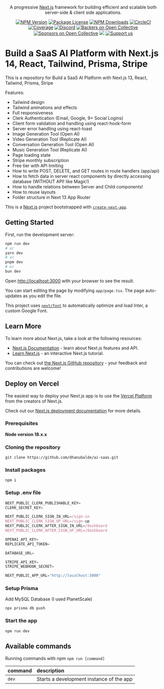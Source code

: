   <p align="center">A progressive <a href="http://nextjs.org" target="_blank">Next.js</a> framework for building efficient and scalable both server-side & client side applications.</p>
    <p align="center">
<a href="" target="_blank"><img src="https://img.shields.io/npm/v/@nestjs/core.svg" alt="NPM Version" /></a>
<a href="" target="_blank"><img src="https://img.shields.io/npm/l/@nestjs/core.svg" alt="Package License" /></a>
<a href="" target="_blank"><img src="https://img.shields.io/npm/dm/@nestjs/common.svg" alt="NPM Downloads" /></a>
<a href="" target="_blank"><img src="https://img.shields.io/circleci/build/github/nestjs/nest/master" alt="CircleCI" /></a>
<a href="" target="_blank"><img src="https://coveralls.io/repos/github/nestjs/nest/badge.svg?branch=master#9" alt="Coverage" /></a>
<a href="" target="_blank"><img src="https://img.shields.io/badge/discord-online-brightgreen.svg" alt="Discord"/></a>
<a href="" target="_blank"><img src="https://opencollective.com/nest/backers/badge.svg" alt="Backers on Open Collective" /></a>
<a href="" target="_blank"><img src="https://opencollective.com/nest/sponsors/badge.svg" alt="Sponsors on Open Collective" /></a>
<a href="" target="_blank"><img src="https://img.shields.io/badge/Donate-PayPal-ff3f59.svg"/></a>
<a href=""  target="_blank"><img src="https://img.shields.io/badge/Support%20us-Open%20Collective-41B883.svg" alt="Support us"></a>
</p>



# Build a SaaS AI Platform with Next.js 14, React, Tailwind, Prisma, Stripe



This is a repository for Build a SaaS AI Platform with Next.js 13, React, Tailwind, Prisma, Stripe

Features:

- Tailwind design
- Tailwind animations and effects
- Full responsiveness
- Clerk Authentication (Email, Google, 9+ Social Logins)
- Client form validation and handling using react-hook-form
- Server error handling using react-toast
- Image Generation Tool (Open AI)
- Video Generation Tool (Replicate AI)
- Conversation Generation Tool (Open AI)
- Music Generation Tool (Replicate AI)
- Page loading state
- Stripe monthly subscription
- Free tier with API limiting
- How to write POST, DELETE, and GET routes in route handlers (app/api)
- How to fetch data in server react components by directly accessing database (WITHOUT API! like Magic!)
- How to handle relations between Server and Child components!
- How to reuse layouts
- Folder structure in Next 13 App Router



This is a [Next.js](https://nextjs.org/) project bootstrapped with [`create-next-app`](https://github.com/vercel/next.js/tree/canary/packages/create-next-app).

## Getting Started

First, run the development server:

```bash
npm run dev
# or
yarn dev
# or
pnpm dev
# or
bun dev
```

Open [http://localhost:3000](http://localhost:3000) with your browser to see the result.

You can start editing the page by modifying `app/page.tsx`. The page auto-updates as you edit the file.

This project uses [`next/font`](https://nextjs.org/docs/basic-features/font-optimization) to automatically optimize and load Inter, a custom Google Font.

## Learn More

To learn more about Next.js, take a look at the following resources:

- [Next.js Documentation](https://nextjs.org/docs) - learn about Next.js features and API.
- [Learn Next.js](https://nextjs.org/learn) - an interactive Next.js tutorial.

You can check out [the Next.js GitHub repository](https://github.com/vercel/next.js/) - your feedback and contributions are welcome!

## Deploy on Vercel

The easiest way to deploy your Next.js app is to use the [Vercel Platform](https://vercel.com/new?utm_medium=default-template&filter=next.js&utm_source=create-next-app&utm_campaign=create-next-app-readme) from the creators of Next.js.

Check out our [Next.js deployment documentation](https://nextjs.org/docs/deployment) for more details.



### Prerequisites

**Node version 18.x.x**

### Cloning the repository

```shell
git clone https://github.com/dhanubalde/ai-saas.git
```

### Install packages

```shell
npm i
```

### Setup .env file


```js
NEXT_PUBLIC_CLERK_PUBLISHABLE_KEY=
CLERK_SECRET_KEY=

NEXT_PUBLIC_CLERK_SIGN_IN_URL=/sign-in
NEXT_PUBLIC_CLERK_SIGN_UP_URL=/sign-up
NEXT_PUBLIC_CLERK_AFTER_SIGN_IN_URL=/dashboard
NEXT_PUBLIC_CLERK_AFTER_SIGN_UP_URL=/dashboard

OPENAI_API_KEY=
REPLICATE_API_TOKEN=

DATABASE_URL=

STRIPE_API_KEY=
STRIPE_WEBHOOK_SECRET=

NEXT_PUBLIC_APP_URL="http://localhost:3000"
```

### Setup Prisma

Add MySQL Database (I used PlanetScale)

```shell
npx prisma db push

```

### Start the app

```shell
npm run dev
```

## Available commands

Running commands with npm `npm run [command]`

| command         | description                              |
| :-------------- | :--------------------------------------- |
| `dev`           | Starts a development instance of the app |
